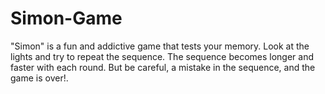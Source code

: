 # Simon-Game
"Simon" is a fun and addictive game that tests your memory.
Look at the lights and try to repeat the sequence. The sequence becomes longer and faster with each round. But be careful, a mistake in the sequence, and the game is over!.
